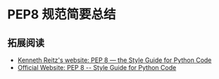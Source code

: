 # PEP8 规范简要总结


<!-- https://github.com/kernellmd/Knowledge/blob/master/Translation/PEP%208%20%E4%B8%AD%E6%96%87%E7%BF%BB%E8%AF%91.md -->

## 拓展阅读

- [Kenneth Reitz's website: PEP 8 — the Style Guide for Python Code](https://pep8.org/)
- [Official Website: PEP 8 -- Style Guide for Python Code](https://www.python.org/dev/peps/pep-0008/)